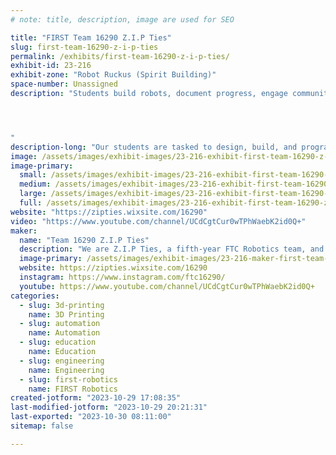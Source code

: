 ```yaml
---
# note: title, description, image are used for SEO

title: "FIRST Team 16290 Z.I.P Ties"
slug: first-team-16290-z-i-p-ties
permalink: /exhibits/first-team-16290-z-i-p-ties/
exhibit-id: 23-216
exhibit-zone: "Robot Ruckus (Spirit Building)"
space-number: Unassigned
description: "Students build robots, document progress, engage communities, and compete globally.




"
description-long: "Our students are tasked to design, build, and program a robot to complete various challenges in autonomous and human-controlled modes, create an engineering notebook that details the team's journey, and reach out to their community. We take our robot through several competitions at the league, regional, state, and world levels. "
image: /assets/images/exhibit-images/23-216-exhibit-first-team-16290-z-i-p-ties-20230303-135030-large.jpg
image-primary: 
  small: /assets/images/exhibit-images/23-216-exhibit-first-team-16290-z-i-p-ties-20230303-135030-small.jpg
  medium: /assets/images/exhibit-images/23-216-exhibit-first-team-16290-z-i-p-ties-20230303-135030-medium.jpg
  large: /assets/images/exhibit-images/23-216-exhibit-first-team-16290-z-i-p-ties-20230303-135030-large.jpg
  full: /assets/images/exhibit-images/23-216-exhibit-first-team-16290-z-i-p-ties-20230303-135030-full.jpg
website: "https://zipties.wixsite.com/16290"
video: "https://www.youtube.com/channel/UCdCgtCur0wTPhWaebK2id0Q+"
maker: 
  name: "Team 16290 Z.I.P Ties"
  description: "We are Z.I.P Ties, a fifth-year FTC Robotics team, and have earned 1st place in the highest award, the Inspire Award, at our league championship, 1st place Inspire Award at the Florida State championship, the 1st place Florida bid to the World Championship in Houston, the 1st place Motivate award at the World Championships in our division, and we represented Sanford as the only Florida team to place 1st in an award at this recent Worlds. "
  image-primary: /assets/images/exhibit-images/23-216-maker-first-team-16290-z-i-p-ties-4aa9b863-5bf8-4784-b104-4c850276cbdf-medium.JPG
  website: https://zipties.wixsite.com/16290
  instagram: https://www.instagram.com/ftc16290/
  youtube: https://www.youtube.com/channel/UCdCgtCur0wTPhWaebK2id0Q+
categories: 
  - slug: 3d-printing
    name: 3D Printing
  - slug: automation
    name: Automation
  - slug: education
    name: Education
  - slug: engineering
    name: Engineering
  - slug: first-robotics
    name: FIRST Robotics
created-jotform: "2023-10-29 17:08:35"
last-modified-jotform: "2023-10-29 20:21:31"
last-exported: "2023-10-30 08:11:00"
sitemap: false

---
```

